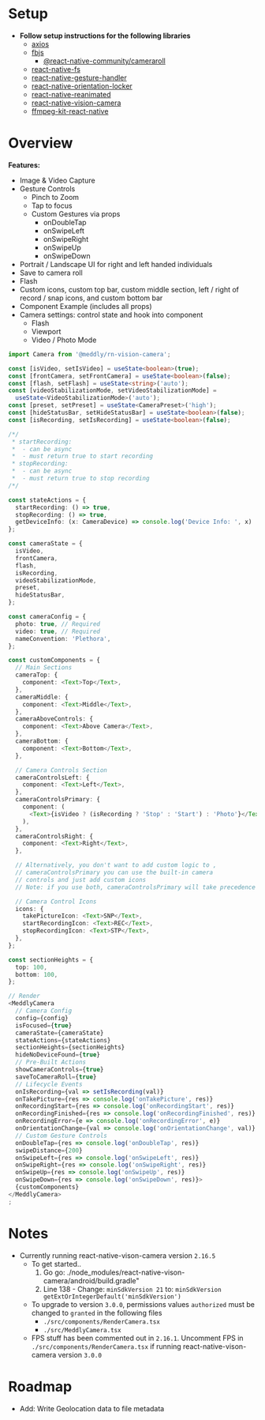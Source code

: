 # Setup

- **Follow setup instructions for the following libraries**
  - [axios](https://github.com/axios/axios)
  - [fbjs](https://github.com/facebook/fbjs)
    - [@react-native-community/cameraroll](https://github.com/react-native-cameraroll/react-native-cameraroll)
  - [react-native-fs](https://github.com/itinance/react-native-fs)
  - [react-native-gesture-handler](https://github.com/software-mansion/react-native-gesture-handler)
  - [react-native-orientation-locker](https://github.com/wonday/react-native-orientation-locker)
  - [react-native-reanimated](https://github.com/software-mansion/react-native-reanimated)
  - [react-native-vision-camera](https://github.com/mrousavy/react-native-vision-camera)
  - [ffmpeg-kit-react-native](https://github.com/tanersener/ffmpeg-kit/tree/main/react-native)

# Overview

**Features:**

- Image & Video Capture
- Gesture Controls
  - Pinch to Zoom
  - Tap to focus
  - Custom Gestures via props
    - onDoubleTap
    - onSwipeLeft
    - onSwipeRight
    - onSwipeUp
    - onSwipeDown
- Portrait / Landscape UI for right and left handed individuals
- Save to camera roll
- Flash
- Custom icons, custom top bar, custom middle section, left / right of record / snap icons, and custom bottom bar
- Component Example (includes all props)
- Camera settings: control state and hook into component
  - Flash
  - Viewport
  - Video / Photo Mode

```typescript
import Camera from '@meddly/rn-vision-camera';

const [isVideo, setIsVideo] = useState<boolean>(true);
const [frontCamera, setFrontCamera] = useState<boolean>(false);
const [flash, setFlash] = useState<string>('auto');
const [videoStabilizationMode, setVideoStabilizationMode] =
  useState<VideoStabilizationMode>('auto');
const [preset, setPreset] = useState<CameraPreset>('high');
const [hideStatusBar, setHideStatusBar] = useState<boolean>(false);
const [isRecording, setIsRecording] = useState<boolean>(false);

/*/
 * startRecording:
 *  - can be async
 *  - must return true to start recording
 * stopRecording:
 *  - can be async
 *  - must return true to stop recording
/*/

const stateActions = {
  startRecording: () => true,
  stopRecording: () => true,
  getDeviceInfo: (x: CameraDevice) => console.log('Device Info: ', x)
};

const cameraState = {
  isVideo,
  frontCamera,
  flash,
  isRecording,
  videoStabilizationMode,
  preset,
  hideStatusBar,
};

const cameraConfig = {
  photo: true, // Required
  video: true, // Required
  nameConvention: 'Plethora',
};

const customComponents = {
  // Main Sections
  cameraTop: {
    component: <Text>Top</Text>,
  },
  cameraMiddle: {
    component: <Text>Middle</Text>,
  },
  cameraAboveControls: {
    component: <Text>Above Camera</Text>,
  },
  cameraBottom: {
    component: <Text>Bottom</Text>,
  },

  // Camera Controls Section
  cameraControlsLeft: {
    component: <Text>Left</Text>,
  },
  cameraControlsPrimary: {
    component: (
      <Text>{isVideo ? (isRecording ? 'Stop' : 'Start') : 'Photo'}</Text>
    ),
  },
  cameraControlsRight: {
    component: <Text>Right</Text>,
  },

  // Alternatively, you don't want to add custom logic to ,
  // cameraControlsPrimary you can use the built-in camera
  // controls and just add custom icons
  // Note: if you use both, cameraControlsPrimary will take precedence

  // Camera Control Icons
  icons: {
    takePictureIcon: <Text>SNP</Text>,
    startRecordingIcon: <Text>REC</Text>,
    stopRecordingIcon: <Text>STP</Text>,
  },
};

const sectionHeights = {
  top: 100,
  bottom: 100,
};

// Render
<MeddlyCamera
  // Camera Config
  config={config}
  isFocused={true}
  cameraState={cameraState}
  stateActions={stateActions}
  sectionHeights={sectionHeights}
  hideNoDeviceFound={true}
  // Pre-Built Actions
  showCameraControls={true}
  saveToCameraRoll={true}
  // Lifecycle Events
  onIsRecording={val => setIsRecording(val)}
  onTakePicture={res => console.log('onTakePicture', res)}
  onRecordingStart={res => console.log('onRecordingStart', res)}
  onRecordingFinished={res => console.log('onRecordingFinished', res)}
  onRecordingError={e => console.log('onRecordingError', e)}
  onOrientationChange={val => console.log('onOrientationChange', val)}
  // Custom Gesture Controls
  onDoubleTap={res => console.log('onDoubleTap', res)}
  swipeDistance={200}
  onSwipeLeft={res => console.log('onSwipeLeft', res)}
  onSwipeRight={res => console.log('onSwipeRight', res)}
  onSwipeUp={res => console.log('onSwipeUp', res)}
  onSwipeDown={res => console.log('onSwipeDown', res)}>
  {customComponents}
</MeddlyCamera>
;
```

# Notes

- Currently running react-native-vison-camera version `2.16.5`
  - To get started..
    1. Go go: ./node_modules/react-native-vison-camera/android/build.gradle"
    2. Line 138 - Change: `minSdkVersion 21` to: `minSdkVersion getExtOrIntegerDefault('minSdkVersion')`
  - To upgrade to version `3.0.0`, permissions values `authorized` must be changed to `granted` in the following files
    - `./src/components/RenderCamera.tsx`
    - `./src/MeddlyCamera.tsx`
  - FPS stuff has been commented out in `2.16.1`. Uncomment FPS in `./src/components/RenderCamera.tsx` if running react-native-vison-camera version `3.0.0`

# Roadmap

- Add: Write Geolocation data to file metadata

